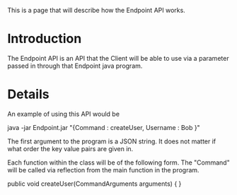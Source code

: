 This is a page that will describe how the Endpoint API works.

# Introduction #

The Endpoint API is an API that the Client will be able to use via a parameter passed in through that Endpoint java program.


# Details #

An example of using this API would be

java -jar Endpoint.jar "{Command : createUser, Username : Bob }"

The first argument to the program is a JSON string. It does not matter if what order the key value pairs are given in.

Each function within the class will be of the following form.
The "Command" will be called via reflection from the main function in the program.

public void createUser(CommandArguments arguments)
{
}